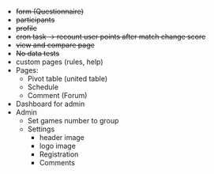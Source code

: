 - ~~form (Questionnaire)~~
- ~~participants~~
- ~~profile~~
- ~~cron task -> recount user points after match change score~~
- ~~view and compare page~~
- ~~No data tests~~
- custom pages (rules, help)
- Pages:
  - Pivot table (united table)
  - Schedule
  - Comment (Forum)
- Dashboard for admin
- Admin
  - Set games number to group
  - Settings
    - header image
    - logo image
    - Registration
    - Comments